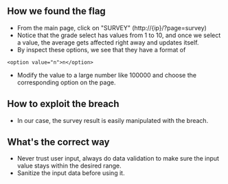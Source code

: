 ## How we found the flag
- From the main page, click on "SURVEY" (http://{ip}/?page=survey)
- Notice that the grade select has values from 1 to 10, and once we select a value, the average gets affected right away and updates itself.
- By inspect these options, we see that they have a format of 
```
<option value="n">n</option>
```
- Modify the value to a large number like 100000 and choose the corresponding option on the page.

## How to exploit the breach
- In our case, the survey result is easily manipulated with the breach.

## What's the correct way 
- Never trust user input, always do data validation to make sure the input value stays within the desired range.
- Sanitize the input data before using it.